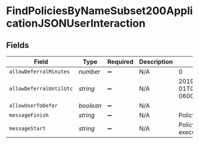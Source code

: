 # FindPoliciesByNameSubset200ApplicationJSONUserInteraction


## Fields

| Field                        | Type                         | Required                     | Description                  | Example                      |
| ---------------------------- | ---------------------------- | ---------------------------- | ---------------------------- | ---------------------------- |
| `allowDeferralMinutes`       | *number*                     | :heavy_minus_sign:           | N/A                          | 0                            |
| `allowDeferralUntilUtc`      | *string*                     | :heavy_minus_sign:           | N/A                          | 2019-01-01T01:00:00.000-0600 |
| `allowUserToDefer`           | *boolean*                    | :heavy_minus_sign:           | N/A                          |                              |
| `messageFinish`              | *string*                     | :heavy_minus_sign:           | N/A                          | Policy completed             |
| `messageStart`               | *string*                     | :heavy_minus_sign:           | N/A                          | Policy is begining execution |